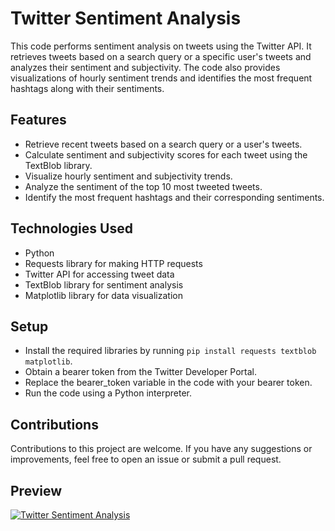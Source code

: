 # Twitter Sentiment Analysis

This code performs sentiment analysis on tweets using the Twitter API. It retrieves tweets based on a search query or a specific user's tweets and analyzes their sentiment and subjectivity. The code also provides visualizations of hourly sentiment trends and identifies the most frequent hashtags along with their sentiments.

## Features

- Retrieve recent tweets based on a search query or a user's tweets.
- Calculate sentiment and subjectivity scores for each tweet using the TextBlob library.
- Visualize hourly sentiment and subjectivity trends.
- Analyze the sentiment of the top 10 most tweeted tweets.
- Identify the most frequent hashtags and their corresponding sentiments.


## Technologies Used

- Python
- Requests library for making HTTP requests
- Twitter API for accessing tweet data
- TextBlob library for sentiment analysis
- Matplotlib library for data visualization

## Setup

- Install the required libraries by running `pip install requests textblob matplotlib`.
- Obtain a bearer token from the Twitter Developer Portal.
- Replace the bearer_token variable in the code with your bearer token.
- Run the code using a Python interpreter.

## Contributions
Contributions to this project are welcome. If you have any suggestions or improvements, feel free to open an issue or submit a pull request.

## Preview
[![Twitter Sentiment Analysis](https://img.youtube.com/vi/xJq5VRu93c8/0.jpg)](https://youtu.be/xJq5VRu93c8)


